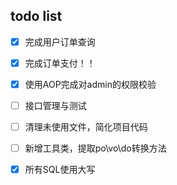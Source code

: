 ## todo list
- [x] 完成用户订单查询
- [x] 完成订单支付！！
- [x] 使用AOP完成对admin的权限校验
- [ ] 接口管理与测试

- [ ] 清理未使用文件，简化项目代码
- [ ] 新增工具类，提取po\vo\do转换方法
- [x] 所有SQL使用大写